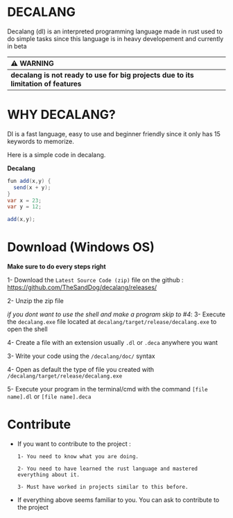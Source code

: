 # DECALANG

Decalang (dl) is an interpreted programming language made in rust used to do simple tasks since this language is in heavy developement and currently in beta 


|                                  :warning: WARNING                                  |
|:------------------------------------------------------------------------------------|
| **decalang is not ready to use for big projects due to its limitation of features**   |


# WHY DECALANG?

Dl is a fast language, easy to use and beginner friendly since it only has 15 keywords to memorize.

Here is a simple code in decalang.

**Decalang**

```cs
fun add(x,y) { 
  send(x + y); 
}
var x = 23;
var y = 12;

add(x,y);
```


# Download (Windows OS)

**Make sure to do every steps right**


1- Download the `Latest Source Code (zip)` file on the github : https://github.com/TheSandDog/decalang/releases/

2- Unzip the zip file

*if you dont want to use the shell and make a program skip to #4*: 3- Execute the `decalang.exe` file located at `decalang/target/release/decalang.exe` to open the shell

4- Create a file with an extension usually `.dl` or `.deca` anywhere you want

3- Write your code using the `/decalang/doc/` syntax

4- Open as default the type of file you created with `/decalang/target/release/decalang.exe`

5- Execute your program in the terminal/cmd with the command `[file name].dl` or `[file name].deca`

# Contribute

- If you want to contribute to the project : 

      1- You need to know what you are doing.

      2- You need to have learned the rust language and mastered everything about it.

      3- Must have worked in projects similar to this before.

- If everything above seems familiar to you. You can ask to contribute to the project